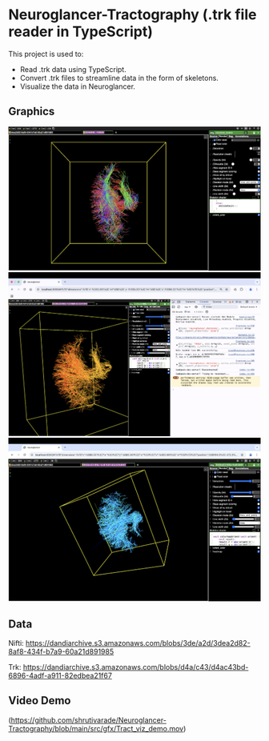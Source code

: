 
# Neuroglancer-Tractography (.trk file reader in TypeScript)
This project is used to:
- Read .trk data using TypeScript.
- Convert .trk files to streamline data in the form of skeletons.
- Visualize the data in Neuroglancer.

## Graphics
![Track Visualization](src/gfx/track_visualization.png "Visualizing Track Data")
![Track Visualization](src/gfx/warm-heatmap.png "warm-heatmap")
![Track Visualization](src/gfx/cold-heatmap.png "cold-heatmap")


## Data
Nifti: https://dandiarchive.s3.amazonaws.com/blobs/3de/a2d/3dea2d82-8af8-434f-b7a9-60a21d891985

Trk: https://dandiarchive.s3.amazonaws.com/blobs/d4a/c43/d4ac43bd-6896-4adf-a911-82edbea21f67

## Video Demo
(https://github.com/shrutivarade/Neuroglancer-Tractography/blob/main/src/gfx/Tract_viz_demo.mov)
